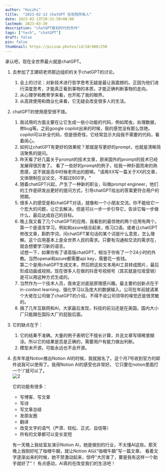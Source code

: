 ```yaml
---
author: "Huizhi"
title:  "2023-02-13 chatGPT 在攻陷所有人"  
date: 2023-02-13T20:31:50+08:00  
lastmod: 2023-03-30
description: "chatGPT是划时代的杰作"     
tags: ["tech", "chatGPT"]
draft: false
pin: false
thumbnail: https://picsum.photos/id/18/400/250
---
```




承认吧，现在全世界最火就是chatGPT。
1. 去参加了王建硕老师那边组织的关于chatGPT的讨论。
    1. 会上的讨论：对新技术进行哲学思考无疑是最让我震撼的。正因为他们进行深度思考，才能真正看到事物的本质，才能正确判断事物的走向。
    2. 从心理学和教育学来看，也开拓了我的眼界。
    3. 从高效使用和商业化来看，它无疑会改变很多人的生活。


2. chatGPT的使用感受很不错。

   1. 我试用的方面主要在让它生成一些小功能的代码，例如爬虫，处理数据，修bug等。之前google copilot出来的时候，我的感觉没有那么惊艳。copilot可以补全代码，但是很奇怪，它经常显示大段我不需要的代码，看着闹心。   
   2. 如何让chatGPT有更好的效果呢？那就是写更好的prompt，也就是清晰简洁聚焦的提问。 
   3. 昨天看了好几篇关于prompt的技术文章，原来国外的prompt的技术已经发展得很厉害了。 看了一些好的prompt的例子，给我一种扑面而来的熟悉感，这不就是高中时候老师出的题嘛。"请用XX写一篇关于XX的文章，文体限制在议论文，不超过800字。"
   4. 随着chatGPT兴起，产生了一种新的职业，叫做prompt engineer，他们的工作是研发出更好的提问方式，引导chatGPT给出的答案更符合用户的预期。
   5. 很多人的感受是和chatGPT对话，就像和一个小朋友交流。你不能给它一个宏大的问题，让它去解决。但是可以一步一步引导它，告诉它每一步做什么，最后达成自己的目标。
   6. 晚上我又看了几个chatGPT的应用，我看到的最惊艳的两个应用有两个。
      第一个是语言学习，例如和azure结合起来，练习口语。或者让chatGPT修改文章，斟酌字词，问chatGPT某句话的某个词是什么意思，怎么理解。这个应用基本上是全世界人民的需求。只要有沟通和交流的需求在，就会想要学习新的语言。    
      试想一下，如果你有了语音版chatGPT，相当于你有了一个24小时的外教。当然openai和azure都需要api key，需要花一些钱。  
      第二个是用chatGPT生成文本，然后把这些文本用AI工具转成图片，最后形成动画或视频。现在很多人在做的抖音号视频号（其实就是垃圾营销）是可以用这种方式生成的。  
   7. 当然作为一个技术人员，我肯定对底层原理感兴趣。最主要的创新点在于in-context learning、强化学习以及庞大的数据输入。公司在年前就请某个大佬在公司做了chatGPT的介绍，不得不说公司领导的嗅觉还是很灵敏的。
   8. 搞了几年互联网和AI，大家最后发现，科技的前沿还是在美国。国内大小厂只能跟在国际大厂的屁股后面。

3. 它的缺点在于：
   1. 它的结果不准确。大量的例子表明它不擅长计算，并且文章写得稀里糊涂。所以它的结果是否是正确的，需要用户有能力做出判断。
   2. 模型未开源，可能永远也不会开源。

4. 去年年底Notion推出Notion AI的时候，我就报名了。这个月7号收到官方的邮件说我可以使用了。我用Notion AI的感受也非常好。
它只要在notion里面打一个'/'就可以了。  
![2](/img/20230213/0.png)  

    它的功能有很多：
   - 写博客、写文章
   - 写诗
   - 写文章总结
   - 发朋友圈
   - 翻译
   - 改变文字的语气（严肃、轻松、正式、自信等）
   - 所有的文章都可以变长变短

    有一天晚上我给室友演示Notion AI，她是做别的行业，不太懂AI这些。那天晚上我刚好吃了咖喱牛腩，就让Notion AI以"咖喱牛腩"写一篇文章。
看着文字逐渐出来的时候，她不禁激动起来，惊呼"大厉害了，要是我有这样一个助手就好了"！ 有点感动，AI真的在改变我们的生活吧！

